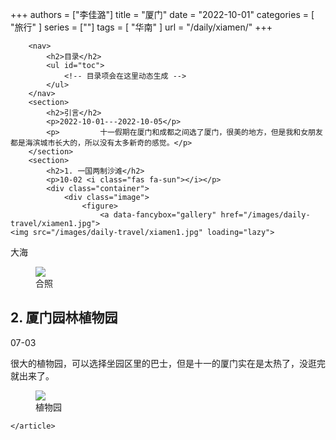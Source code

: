 +++
authors = ["李佳潞"]
title = "厦门"
date = "2022-10-01"
categories = [
    "旅行"
]
series = [""]
tags = [
    "华南"
]
url = "/daily/xiamen/"
+++
<!DOCTYPE html>
<html lang="zh-CN">
<head>
    <meta charset="UTF-8">
    <meta name="viewport" content="width=device-width, initial-scale=1.0">
    <link rel="stylesheet" href="/assets/css/styles.css">
    <script src="/assets/js/toc.js"></script>    
</head>
<body>
    <article>
       
        <nav>
            <h2>目录</h2>
            <ul id="toc">
                <!-- 目录项会在这里动态生成 -->
            </ul>
        </nav>
        <section>
            <h2>引言</h2>
            <p>2022-10-01---2022-10-05</p>
            <p>         十一假期在厦门和成都之间选了厦门，很美的地方，但是我和女朋友都是海滨城市长大的，所以没有太多新奇的感觉。</p>
        </section>
        <section>
            <h2>1. 一国两制沙滩</h2>
            <p>10-02 <i class="fas fa-sun"></i></p>
            <div class="container">
                <div class="image">
                    <figure>
                        <a data-fancybox="gallery" href="/images/daily-travel/xiamen1.jpg">
    <img src="/images/daily-travel/xiamen1.jpg" loading="lazy">
</a>
                        <figcaption>大海</figcaption>
                    </figure>
                </div>
            </div>
            <div class="container">
                <div class="image">
                    <figure>
                        <a data-fancybox="gallery" href="/images/daily-travel/xiamen2.jpg">
    <img src="/images/daily-travel/xiamen2.jpg" loading="lazy">
</a>
                        <figcaption>合照</figcaption>
                    </figure>
                </div>
            </div>
        </section>
        <section>
            <h2>2. 厦门园林植物园</h2>
            <p>07-03 <i class="fas fa-sun"></i></p>
            <p>         很大的植物园，可以选择坐园区里的巴士，但是十一的厦门实在是太热了，没逛完就出来了。</p>
            <div class="container">
                <div class="image">
                    <figure>
                        <a data-fancybox="gallery" href="/images/daily-travel/xiamen3.jpg">
    <img src="/images/daily-travel/xiamen3.jpg" loading="lazy">
</a>
                        <figcaption>植物园</figcaption>
                    </figure>
                </div>
            </div>
           
       
    </article>
</body>
</html>